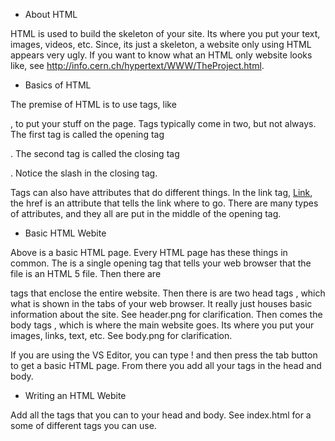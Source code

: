 
- About HTML

HTML is used to build the skeleton of your site. Its where you
put your text, images, videos, etc. Since, its just a skeleton, a 
website only using HTML appears very ugly. If you want to know what an 
HTML only website looks like, see http://info.cern.ch/hypertext/WWW/TheProject.html.


- Basics of HTML

The premise of HTML is to use tags, like <p>, to put your stuff on
the page. Tags typically come in two, but not always. The first tag
is called the opening tag <p>. The second tag is called the closing
tag </p>. Notice the slash in the closing tag. 

Tags can also have attributes that do different things. In the link tag,
<a href="https://www.google.com/">Link</a>, the href is an attribute 
that tells the link where to go. There are many types of attributes, 
and they all are put in the middle of the opening tag.

- Basic HTML Webite

<!DOCTYPE html>
<html>
<head>

</head>
<body>


</body>
</html>

Above is a basic HTML page. Every HTML page has these things in common.
The <!DOCTYPE html> is a single opening tag that tells your web browser that the file is an HTML 5 file. Then there are 
<html></html> tags that enclose the entire website. Then there is
are two head tags <head></head>, which what is shown in the tabs of your web browser. It really just houses basic information about the site. See header.png for clarification. Then comes the 
body tags <body></body>, which is where the main website goes. Its where you put your images, links, text, etc. See body.png for clarification.

If you are using the VS Editor, you can type ! and then press the
tab button to get a basic HTML page. From there you add all 
your tags in the head and body.


- Writing an HTML Webite

Add all the tags that you can to your head and body. See index.html for a some of different tags you can use.  